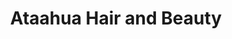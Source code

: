 ---
title: "Ataahua Hair and Beauty"
url: /petone-lower-hutt/ataahua-hair-and-beauty/
shop: hairdresser
---